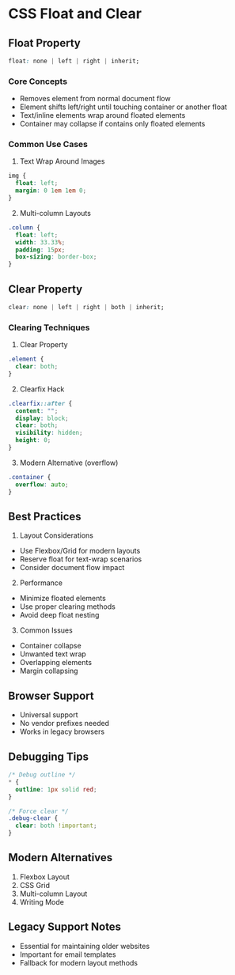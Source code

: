 # CSS Float and Clear

## Float Property

```css
float: none | left | right | inherit;
```

### Core Concepts

- Removes element from normal document flow
- Element shifts left/right until touching container or another float
- Text/inline elements wrap around floated elements
- Container may collapse if contains only floated elements

### Common Use Cases

1. Text Wrap Around Images

```css
img {
  float: left;
  margin: 0 1em 1em 0;
}
```

2. Multi-column Layouts

```css
.column {
  float: left;
  width: 33.33%;
  padding: 15px;
  box-sizing: border-box;
}
```

## Clear Property

```css
clear: none | left | right | both | inherit;
```

### Clearing Techniques

1. Clear Property

```css
.element {
  clear: both;
}
```

2. Clearfix Hack

```css
.clearfix::after {
  content: "";
  display: block;
  clear: both;
  visibility: hidden;
  height: 0;
}
```

3. Modern Alternative (overflow)

```css
.container {
  overflow: auto;
}
```

## Best Practices

1. Layout Considerations

- Use Flexbox/Grid for modern layouts
- Reserve float for text-wrap scenarios
- Consider document flow impact

2. Performance

- Minimize floated elements
- Use proper clearing methods
- Avoid deep float nesting

3. Common Issues

- Container collapse
- Unwanted text wrap
- Overlapping elements
- Margin collapsing

## Browser Support

- Universal support
- No vendor prefixes needed
- Works in legacy browsers

## Debugging Tips

```css
/* Debug outline */
* {
  outline: 1px solid red;
}

/* Force clear */
.debug-clear {
  clear: both !important;
}
```

## Modern Alternatives

1. Flexbox Layout
2. CSS Grid
3. Multi-column Layout
4. Writing Mode

## Legacy Support Notes

- Essential for maintaining older websites
- Important for email templates
- Fallback for modern layout methods

